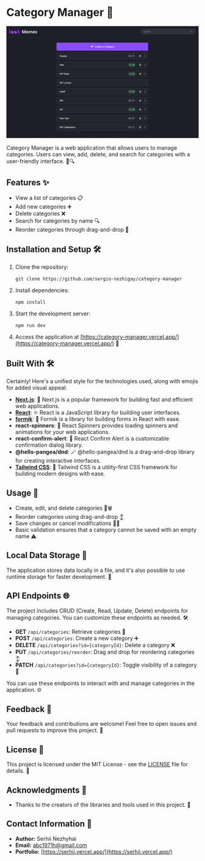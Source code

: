 # Category Manager 🌟

![Category Tree Manager](/public/screenshot.jpg)

Category Manager is a web application that allows users to manage categories. Users can view, add, delete, and search for categories with a user-friendly interface. 📂🔍

## Features ✨

- View a list of categories 📋
- Add new categories ➕
- Delete categories ❌
- Search for categories by name 🔍
- Reorder categories through drag-and-drop 🔄

## Installation and Setup 🛠️

1. Clone the repository:

   ```shell
   git clone https://github.com/sergio-nezhigay/category-manager
   ```

2. Install dependencies:

   ```shell
   npm install
   ```

3. Start the development server:

   ```shell
   npm run dev
   ```

4. Access the application at [https://category-manager.vercel.app/](https://category-manager.vercel.app/) 🚀

## Built With 🛠️

Certainly! Here's a unified style for the technologies used, along with emojis for added visual appeal:

- [**Next.js**](https://nextjs.org/): 🚀 Next.js is a popular framework for building fast and efficient web applications.
- [**React**](https://reactjs.org/): ⚛️ React is a JavaScript library for building user interfaces.
- [**formik**](https://formik.org/): 📝 Formik is a library for building forms in React with ease.
- **react-spinners**: 🔄 React Spinners provides loading spinners and animations for your web applications.
- **react-confirm-alert**: 🚦 React Confirm Alert is a customizable confirmation dialog library.
- **@hello-pangea/dnd**: 🪄 @hello-pangea/dnd is a drag-and-drop library for creating interactive interfaces.
- [**Tailwind CSS**](https://tailwindcss.com/): 🎨 Tailwind CSS is a utility-first CSS framework for building modern designs with ease.

## Usage 🚀

- Create, edit, and delete categories 📝🗑️
- Reorder categories using drag-and-drop ↕️
- Save changes or cancel modifications 💾❌
- Basic validation ensures that a category cannot be saved with an empty name ⚠️

## Local Data Storage 💾

The application stores data locally in a file, and it's also possible to use runtime storage for faster development. 📂

## API Endpoints 🌐

The project includes CRUD (Create, Read, Update, Delete) endpoints for managing categories. You can customize these endpoints as needed. 🛠️

- **GET** `/api/categories`: Retrieve categories 📖
- **POST** `/api/categories`: Create a new category ➕
- **DELETE** `/api/categories?id={categoryId}`: Delete a category ❌
- **PUT** `/api/categories/reorder`: Drag and drop for reordering categories ↕️
- **PATCH** `/api/categories?id={categoryId}`: Toggle visibility of a category 📝

You can use these endpoints to interact with and manage categories in the application. 🌐

## Feedback 📢

Your feedback and contributions are welcome! Feel free to open issues and pull requests to improve this project. 🙌

## License 📜

This project is licensed under the MIT License - see the [LICENSE](LICENSE) file for details. 📜

## Acknowledgments 🙏

- Thanks to the creators of the libraries and tools used in this project. 👏

## Contact Information 📧

- **Author:** Serhii Nezhyhai
- **Email:** [abc1971h@gmail.com](mailto:abc1971h@gmail.com)
- **Portfolio:** [https://serhii.vercel.app/](https://serhii.vercel.app/)
